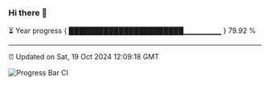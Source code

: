 ### Hi there 👋

⏳ Year progress { ███████████████████████▁▁▁▁▁▁▁ } 79.92 %

---

⏰ Updated on Sat, 19 Oct 2024 12:09:18 GMT

![Progress Bar CI](https://github.com/EinsPommes/EinsPommes/blob/main/.github/workflows/main.yml)
